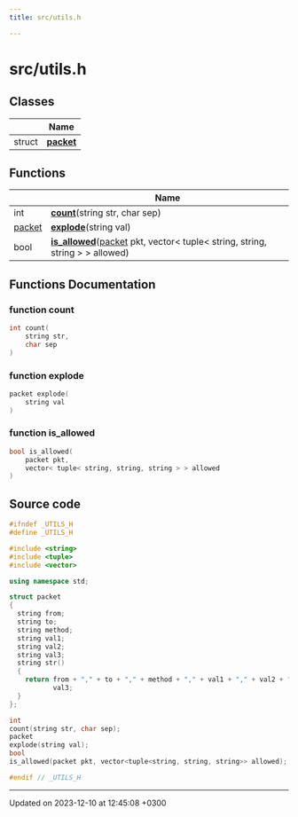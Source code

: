 ```yaml
---
title: src/utils.h

---
```


# src/utils.h



## Classes

|                | Name           |
| -------------- | -------------- |
| struct | **[packet](Classes/structpacket.md)**  |

## Functions

|                | Name           |
| -------------- | -------------- |
| int | **[count](Files/utils_8h.md#function-count)**(string str, char sep) |
| [packet](Classes/structpacket.md) | **[explode](Files/utils_8h.md#function-explode)**(string val) |
| bool | **[is_allowed](Files/utils_8h.md#function-is-allowed)**([packet](Classes/structpacket.md) pkt, vector< tuple< string, string, string > > allowed) |


## Functions Documentation

### function count

```cpp
int count(
    string str,
    char sep
)
```


### function explode

```cpp
packet explode(
    string val
)
```


### function is_allowed

```cpp
bool is_allowed(
    packet pkt,
    vector< tuple< string, string, string > > allowed
)
```




## Source code

```cpp
#ifndef _UTILS_H
#define _UTILS_H

#include <string>
#include <tuple>
#include <vector>

using namespace std;

struct packet
{
  string from;
  string to;
  string method;
  string val1;
  string val2;
  string val3;
  string str()
  {
    return from + "," + to + "," + method + "," + val1 + "," + val2 + "," +
           val3;
  }
};

int
count(string str, char sep);
packet
explode(string val);
bool
is_allowed(packet pkt, vector<tuple<string, string, string>> allowed);

#endif // _UTILS_H
```


-------------------------------

Updated on 2023-12-10 at 12:45:08 +0300
